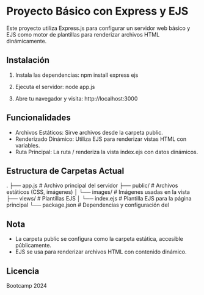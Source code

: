# Proyecto Básico con Express y EJS

Este proyecto utiliza Express.js para configurar un servidor web básico y EJS como motor de plantillas para renderizar archivos HTML dinámicamente.

## Instalación
1. Instala las dependencias:
npm install express ejs

2. Ejecuta el servidor:
node app.js

3. Abre tu navegador y visita:
http://localhost:3000

## Funcionalidades
- Archivos Estáticos: Sirve archivos desde la carpeta public.
- Renderizado Dinámico: Utiliza EJS para renderizar vistas HTML con variables.
- Ruta Principal: La ruta / renderiza la vista index.ejs con datos dinámicos.

## Estructura de Carpetas Actual

.
├── app.js            # Archivo principal del servidor
├── public/           # Archivos estáticos (CSS, imágenes)
│   └── images/       # Imágenes usadas en la vista
├── views/            # Plantillas EJS
│   └── index.ejs     # Plantilla EJS para la página principal
└── package.json      # Dependencias y configuración del 

## Nota
- La carpeta public se configura como la carpeta estática, accesible públicamente.
- EJS se usa para renderizar archivos HTML con contenido dinámico.

## Licencia
Bootcamp 2024
